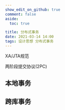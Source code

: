 ```yaml
---
show_edit_on_github: true
comment: false
aside:
  toc: true

title: 分布式事务
date: 2021-03-14 14:00
tags: 设计思想 分布式事务
---
```


XA/JTA规范

两阶段提交协议(2PC)


## 本地事务


## 跨库事务


## 
